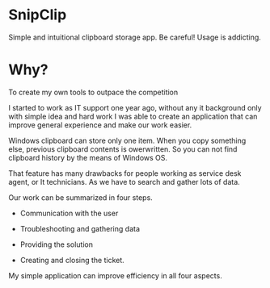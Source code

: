 # SnipClip
Simple and intuitional clipboard storage app.
Be careful! Usage is addicting.
# Why?
To create my own tools to outpace the competition

I started to work as IT support one year ago, without any it background only with simple idea and hard work  I was able to create an application that can improve general experience and make our work easier.

Windows clipboard can store only one item. When you copy something else, previous clipboard contents is owerwritten. So you can not find clipboard history by the means of Windows OS. 

That feature has many drawbacks for people working as service desk agent, or It technicians. As we have to search and gather lots of data. 

Our work can be summarized in four steps.

- Communication with the user

- Troubleshooting and gathering data

- Providing the solution

- Creating and closing the ticket.

My simple application can improve efficiency in all four aspects.

